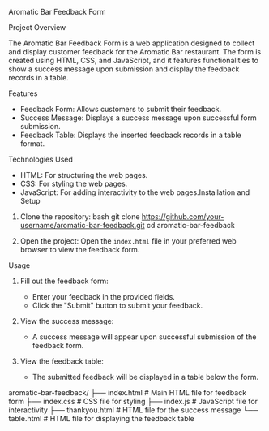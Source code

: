 Aromatic Bar Feedback Form

Project Overview

The Aromatic Bar Feedback Form is a web application designed to collect and display customer feedback for the Aromatic Bar restaurant. The form is created using HTML, CSS, and JavaScript, and it features functionalities to show a success message upon submission and display the feedback records in a table.

Features

- Feedback Form: Allows customers to submit their feedback.
- Success Message: Displays a success message upon successful form submission.
- Feedback Table: Displays the inserted feedback records in a table format.

Technologies Used

- HTML: For structuring the web pages.
- CSS: For styling the web pages.
- JavaScript: For adding interactivity to the web pages.Installation and Setup

1. Clone the repository:
    bash
    git clone https://github.com/your-username/aromatic-bar-feedback.git
    cd aromatic-bar-feedback
    

2. Open the project:
    Open the `index.html` file in your preferred web browser to view the feedback form.

 Usage

1. Fill out the feedback form:
    - Enter your feedback in the provided fields.
    - Click the "Submit" button to submit your feedback.

2. View the success message:
    - A success message will appear upon successful submission of the feedback form.

3. View the feedback table:
    - The submitted feedback will be displayed in a table below the form.

 aromatic-bar-feedback/
├── index.html        # Main HTML file for feedback form
├── index.css         # CSS file for styling
├── index.js          # JavaScript file for interactivity
├── thankyou.html     # HTML file for the success message
└── table.html        # HTML file for displaying the feedback table

